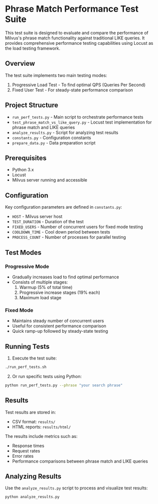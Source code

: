 # Phrase Match Performance Test Suite

This test suite is designed to evaluate and compare the performance of Milvus's phrase match functionality against traditional LIKE queries. It provides comprehensive performance testing capabilities using Locust as the load testing framework.

## Overview

The test suite implements two main testing modes:
1. Progressive Load Test - To find optimal QPS (Queries Per Second)
2. Fixed User Test - For steady-state performance comparison

## Project Structure

- `run_perf_tests.py` - Main script to orchestrate performance tests
- `test_phrase_match_vs_like_query.py` - Locust test implementation for phrase match and LIKE queries
- `analyze_results.py` - Script for analyzing test results
- `constants.py` - Configuration constants
- `prepare_data.py` - Data preparation script

## Prerequisites

- Python 3.x
- Locust
- Milvus server running and accessible

## Configuration

Key configuration parameters are defined in `constants.py`:
- `HOST` - Milvus server host
- `TEST_DURATION` - Duration of the test
- `FIXED_USERS` - Number of concurrent users for fixed mode testing
- `COOLDOWN_TIME` - Cool down period between tests
- `PROCESS_COUNT` - Number of processes for parallel testing

## Test Modes

### Progressive Mode
- Gradually increases load to find optimal performance
- Consists of multiple stages:
  1. Warmup (5% of total time)
  2. Progressive increase stages (19% each)
  3. Maximum load stage

### Fixed Mode
- Maintains steady number of concurrent users
- Useful for consistent performance comparison
- Quick ramp-up followed by steady-state testing

## Running Tests

1. Execute the test suite:
```bash
./run_perf_tests.sh
```

2. Or run specific tests using Python:
```bash
python run_perf_tests.py --phrase "your search phrase"
```

## Results

Test results are stored in:
- CSV format: `results/`
- HTML reports: `results/html/`

The results include metrics such as:
- Response times
- Request rates
- Error rates
- Performance comparisons between phrase match and LIKE queries

## Analyzing Results

Use the `analyze_results.py` script to process and visualize test results:
```bash
python analyze_results.py
```
